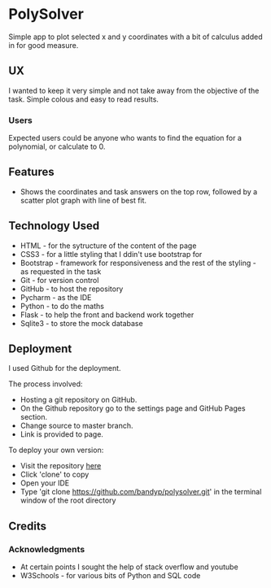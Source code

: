 # PolySolver
Simple app to plot selected x and y coordinates with a bit of calculus added in for good measure. 

## UX
I wanted to keep it very simple and not take away from the objective of the task. Simple colous and easy to read results. 

### Users
Expected users could be anyone who wants to find the equation for a polynomial, or calculate to 0.

## Features
* Shows the coordinates and task answers on the top row, followed by a scatter plot graph with line of best fit.

## Technology Used
* HTML - for the sytructure of the content of the page
* CSS3 - for a little styling that I ddin't use bootstrap for
* Bootstrap - framework for responsiveness and the rest of the styling - as requested in the task
* Git - for version control
* GitHub - to host the repository
* Pycharm - as the IDE
* Python - to do the maths
* Flask - to help the front and backend work together
* Sqlite3 - to store the mock database

## Deployment
I used Github for the deployment.

The process involved:
* Hosting a git repository on GitHub.
* On the Github repository go to the settings page and GitHub Pages section.
* Change source to master branch.
* Link is provided to page.

To deploy your own version:
* Visit the repository [here](https://github.com/bandyp/polysolver)
* Click 'clone' to copy
* Open your IDE
* Type 'git clone https://github.com/bandyp/polysolver.git' in the terminal window of the root directory

## Credits

### Acknowledgments
* At certain points I sought the help of stack overflow and youtube
* W3Schools - for various bits of Python and SQL code

